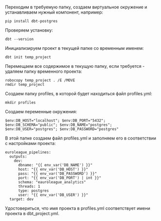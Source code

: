 
Переходим в требуемую папку, создаем виртуальное окружение и устанавливаем нужный компонент, например:
```
pip install dbt-postgres
```

Проверяем установку:
```
dbt --version
```

Инициализируем проект в текущей папке со временным именем:
```
dbt init temp_project
```

Перемещаем все содержимое в текущую папку, если требуется - удаляем папку временного проекта:
```
robocopy temp_project . /E /MOVE
rmdir temp_project
```

Создаем папку profiles, в которой будет находиться файл profiles.yml:
```
mkdir profiles
```

Создаем переменные окружения:
```
$env:DB_HOST="localhost"; $env:DB_PORT="5432"; $env:DB_SCHEMA="public"; $env:DB_NAME="postgres"; $env:DB_USER="postgres"; $env:DB_PASSWORD="postgres"
```

В этой папке создаем файл profiles.yml и заполняем его в соответствии с настройками проекта:
```
euroleague_pipelines:
  outputs:
    dev:
      dbname: "{{ env_var('DB_NAME') }}"
      host: "{{ env_var('DB_HOST') }}"
      pass: "{{ env_var('DB_PASSWORD') }}"
      port: "{{ env_var('DB_PORT') | int }}"
      schema: "eauroleague_analytics"
      threads: 1
      type: postgres
      user: "{{ env_var('DB_USER') }}"
  target: dev
```

Удостовериться, что имя проекта в profiles.yml соответствует имени проекта в dbt_project.yml.